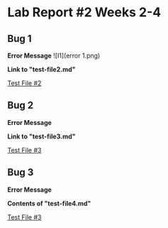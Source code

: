 # Lab Report #2 Weeks 2-4

## Bug 1

**Error Message**
![I1](error 1.png)

**Link to "test-file2.md"**

[Test File #2](https://github.com/damiyu/markdown-parser/blob/main/test-file2.md)

## Bug 2

**Error Message**
![]()

**Link to "test-file3.md"**

[Test File #3](https://github.com/damiyu/markdown-parser/blob/main/test-file3.md)

## Bug 3

**Error Message**
![]()

**Contents of "test-file4.md"**

[Test File #3](https://github.com/damiyu/markdown-parser/blob/main/test-file4.md)
